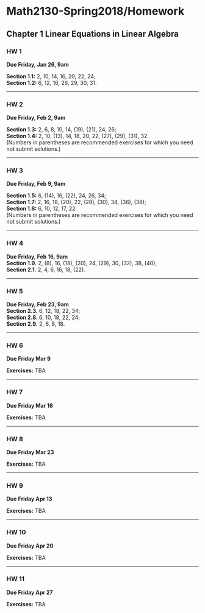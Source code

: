 # Math2130-Spring2018/Homework

## Chapter 1 Linear Equations in Linear Algebra


### HW 1

**Due Friday, Jan 26, 9am**

**Section 1.1:** 2, 10, 14, 16, 20, 22, 24;    
**Section 1.2:** 6, 12, 16, 26, 29, 30, 31.

------------------------------

### HW 2

**Due Friday, Feb 2, 9am**

**Section 1.3:** 2, 6, 8, 10, 14, (19), (21), 24, 26;    
**Section 1.4:** 2, 10, (13), 14, 18, 20, 22, (27), (29), (31), 32.   
(Numbers in parentheses are recommended exercises for which you need not submit solutions.)


----------------------------------------------------

### HW 3

**Due Friday, Feb 9, 9am**
 
**Section 1.5:** 6, (14), 16, (22), 24, 26, 34;   
**Section 1.7:** 2, 16, 18, (20), 22, (28), (30), 34, (36), (38);   
**Section 1.8:** 6, 10, 12, 17, 22.  
(Numbers in parentheses are recommended exercises for which you need not submit solutions.)

------------------------------

### HW 4

**Due Friday, Feb 16, 9am**    
**Section 1.9.** 2, (8), 16, (18), (20), 24, (29), 30, (32), 38, (40);  
**Section 2.1.** 2, 4, 6, 16, 18, (22).


------------------------------

### HW 5

**Due Friday, Feb 23, 9am**  
**Section 2.3.** 6, 12, 18, 22, 34;    
**Section 2.8.** 6, 10, 18, 22, 24;   
**Section 2.9.** 2, 6, 8, 18. 


------------------------------

### HW 6

**Due Friday Mar 9**

**Exercises:** TBA

------------------------------

### HW 7

**Due Friday Mar 16**

**Exercises:** TBA

------------------------------

### HW 8

**Due Friday Mar 23**

**Exercises:** TBA

------------------------------

### HW 9

**Due Friday Apr 13**

**Exercises:** TBA

------------------------------

### HW 10

**Due Friday Apr 20**

**Exercises:** TBA

------------------------------

### HW 11

**Due Friday Apr 27**

**Exercises:** TBA
